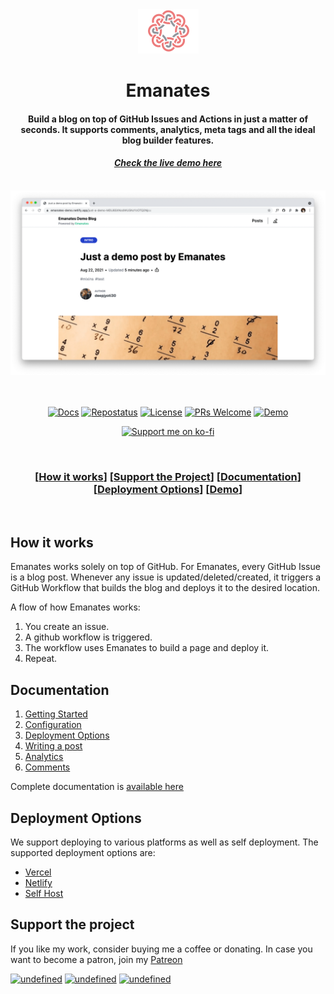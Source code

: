 <div align="center">
  <img src=".github/emanates_logo_large.png">
  <h1>Emanates</h1>
</div>

<div align="center">
<h4>Build a blog on top of GitHub Issues and Actions in just a matter of seconds. It supports comments, analytics, meta tags and all the ideal blog builder features.</h4>
<h4><i><a href="https://emanates-demo.netlify.app">Check the live demo here</a></i></h4>
</div>

<div align="center">
  <br>
    <img src=".github/emanates-demo.png">
</div>

<div align="center">

<br/>
<br/>

[![Docs](https://img.shields.io/badge/Docs-Emanates-red.svg?style=for-the-badge)](https://emanates.deepjyoti30.dev) [![Repostatus](https://apis.deepjyoti30.dev/repostatus/badge?repo=emanates%2Femanates-web&style=for-the-badge)](https://repostatus.deepjyoti30.dev) [![License](https://img.shields.io/badge/License-MIT-pink.svg?style=for-the-badge)](LICENSE.md) [![PRs Welcome](https://img.shields.io/badge/PRs-welcome-lightblue.svg?style=for-the-badge)](http://makeapullrequest.com) [![Demo](https://img.shields.io/badge/Demo-Emanates-orange.svg?style=for-the-badge)](https://emanates-demo.netlify.app)

<p>
<a href="https://ko-fi.com/deepjyoti30"><img src="https://raw.githubusercontent.com/adi1090x/files/master/other/kofi.png" alt="Support me on ko-fi"></a>
</p>

<br/>

### \[[How it works](#how-it-works)] \[[Support the Project](#support-the-project)] \[[Documentation](#documentation)] \[[Deployment Options](#deployment-options)] \[[Demo](https://emanates-demo.netlify.app)]

<br/>
</div>

## How it works

Emanates works solely on top of GitHub. For Emanates, every GitHub Issue is a blog post. Whenever any issue is updated/deleted/created, it triggers a GitHub Workflow that builds the blog and deploys it to the desired location.

A flow of how Emanates works:

1. You create an issue.
2. A github workflow is triggered.
3. The workflow uses Emanates to build a page and deploy it.
4. Repeat.

## Documentation

1. [Getting Started](https://emanates.deepjyoti30.dev/docs/getting-started)
2. [Configuration](https://emanates.deepjyoti30.dev/docs/configuration)
3. [Deployment Options](https://emanates.deepjyoti30.dev/docs/deployment-options/netlify)
4. [Writing a post](https://emanates.deepjyoti30.dev/docs/writing-a-post)
5. [Analytics](https://emanates.deepjyoti30.dev/docs/analytics)
6. [Comments](https://emanates.deepjyoti30.dev/docs/comments)

Complete documentation is [available here](https://emanates.deepjyoti30.dev)

## Deployment Options

We support deploying to various platforms as well as self deployment. The supported deployment options are:

- [Vercel](https://emanates.deepjyoti30.dev/docs/deployment-options/vercel)
- [Netlify](https://emanates.deepjyoti30.dev/docs/deployment-options/netlify)
- [Self Host](https://emanates.deepjyoti30.dev/docs/deployment-options/server)

## Support the project

If you like my work, consider buying me a coffee or donating. In case you want to become a patron, join my [Patreon](https://www.patreon.com/deepjyoti30)

<p align="left">
<a href="https://www.paypal.me/deepjyoti30" target="_blank"><img alt="undefined" src="https://img.shields.io/badge/paypal-deepjyoti30-blue?style=for-the-badge&logo=paypal"></a>
<a href="https://www.patreon.com/deepjyoti30" target="_blank"><img alt="undefined" src="https://img.shields.io/badge/Patreon-deepjyoti30-orange?style=for-the-badge&logo=patreon"></a>
<a href="https://ko-fi.com/deepjyoti30" target="_blank"><img alt="undefined" src="https://img.shields.io/badge/KoFi-deepjyoti30-red?style=for-the-badge&logo=ko-fi"></a>
</p>
